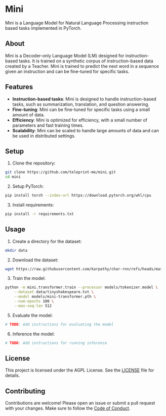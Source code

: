 # Mini

Mini is a Language Model for Natural Language Processing instruction based tasks implemented in PyTorch.

## About

Mini is a Decoder-only Language Model (LM) designed for instruction-based tasks. It is trained on a synthetic corpus of instruction-based data created by a Teacher. Mini is trained to predict the next word in a sequence given an instruction and can be fine-tuned for specific tasks.

## Features

- **Instruction-based tasks**: Mini is designed to handle instruction-based tasks, such as summarization, translation, and question answering.
- **Fine-tuning**: Mini can be fine-tuned for specific tasks using a small amount of data.
- **Efficiency**: Mini is optimized for efficiency, with a small number of parameters and fast training times.
- **Scalability**: Mini can be scaled to handle large amounts of data and can be used in distributed settings.

## Setup

1. Clone the repository:

```sh
git clone https://github.com/teleprint-me/mini.git
cd mini
```

2. Setup PyTorch:

```sh
pip install torch --index-url https://download.pytorch.org/whl/cpu
```

3. Install requirements:

```sh
pip install -r requirements.txt
```

## Usage

1. Create a directory for the dataset:

```sh
mkdir data
```

2. Download the dataset:

```sh
wget https://raw.githubusercontent.com/karpathy/char-rnn/refs/heads/master/data/tinyshakespeare/input.txt -O data/tinyshakespeare.txt
```

3. Train the model:

```sh
python -m mini.transformer.train --processor models/tokenizer.model \
    --dataset data/tinyshakespeare.txt \
    --model models/mini-transformer.pth \
    --num-epochs 100 \
    --max-seq-len 512
```

5. Evaluate the model:

```sh
# TODO: Add instructions for evaluating the model
```

6. Inference the model:

```sh
# TODO: Add instructions for running inference
```

## License

This project is licensed under the AGPL License. See the [LICENSE](LICENSE) file for details.

## Contributing

Contributions are welcome! Please open an issue or submit a pull request with your changes. Make sure to follow the [Code of Conduct](CODE_OF_CONDUCT.md). 
